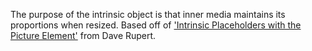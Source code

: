 The purpose of the intrinsic object is that inner media maintains its proportions when resized. Based off of ['Intrinsic Placeholders with the Picture Element'](http://daverupert.com/2015/12/intrinsic-placeholders-with-picture/) from Dave Rupert.
